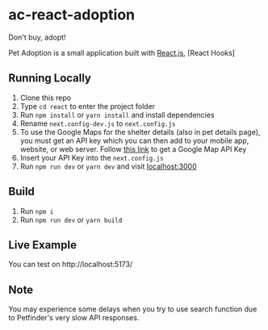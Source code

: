 # ac-react-adoption
Don't buy, adopt!

Pet Adoption is a small application built with [React.js](https://github.com/zeit/next.js), [React Hooks]

## Running Locally

1. Clone this repo
2. Type `cd react` to enter the project folder
3. Run `npm install` or `yarn install` and install dependencies
4. Rename `next.config-dev.js` to `next.config.js`
5. To use the Google Maps for the shelter details (also in pet details page), you must get an API key which you can then add to your mobile app, website, or web server.  Follow [this link](https://developers.google.com/maps/documentation/javascript/get-api-key) to get a Google Map API Key
6. Insert your API Key into the `next.config.js`
7. Run `npm run dev` or `yarn dev` and visit [localhost:3000](http://localhost:3000)

## Build

1. Run `npm i`
2. Run `npm run dev` or `yarn build`

## Live Example

You can test on http://localhost:5173/

## Note
You may experience some delays when you try to use search function due to Petfinder's very slow API responses.